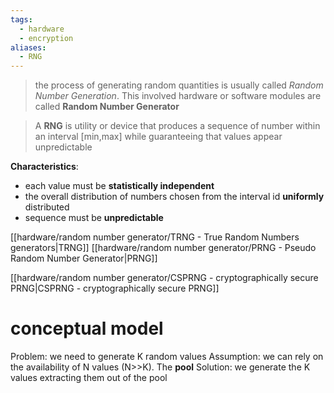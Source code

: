 ```yaml
---
tags:
  - hardware
  - encryption
aliases:
  - RNG
---
```



> the process of generating random quantities is usually called *Random Number Generation*. This involved hardware or software modules are called **Random Number Generator**

> A **RNG** is utility or device that produces a sequence of number within an interval [min,max] while guaranteeing that values appear unpredictable

**Characteristics**:
- each value must be **statistically independent**
- the overall distribution of numbers chosen from the interval id **uniformly** distributed
- sequence must be **unpredictable**


[[hardware/random number generator/TRNG - True Random Numbers generators|TRNG]]
[[hardware/random number generator/PRNG - Pseudo Random Number Generator|PRNG]]

[[hardware/random number generator/CSPRNG - cryptographically secure PRNG|CSPRNG - cryptographically secure PRNG]]


# conceptual model
Problem: we need to generate K random values
Assumption: we can rely on the availability of N values (N>>K). The **pool**
Solution: we generate the K values extracting them out of the pool

